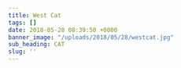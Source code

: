 ```yaml
---
title: West Cat
tags: []
date: 2018-05-28 08:39:50 +0000
banner_image: "/uploads/2018/05/28/westcat.jpg"
sub_heading: CAT
slug: ''
---
```


